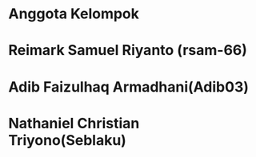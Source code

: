 # Anggota Kelompok
# Reimark Samuel Riyanto (rsam-66)
# Adib Faizulhaq Armadhani(Adib03)
# Nathaniel Christian Triyono(Seblaku)
